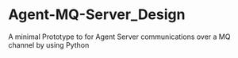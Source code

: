 # Agent-MQ-Server_Design
A minimal Prototype to for Agent Server communications over a MQ channel by using Python
